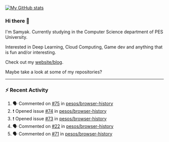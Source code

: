 [![My GitHub stats](https://github-readme-stats.vercel.app/api?username=Samyak2&count_private=true&show_icons=true&theme=gruvbox)](https://github.com/anuraghazra/github-readme-stats)

### Hi there 👋

I'm Samyak. Currently studying in the Computer Science department of PES University.

Interested in Deep Learning, Cloud Computing, Game dev and anything that is fun and/or interesting.

Check out my [website/blog](https://samyak2.github.io/).

Maybe take a look at some of my repositories?

---

### :zap: Recent Activity

<!--START_SECTION:activity-->
1. 🗣 Commented on [#75](https://github.com/pesos/browser-history/issues/75) in [pesos/browser-history](https://github.com/pesos/browser-history)
2. ❗️ Opened issue [#74](https://github.com/pesos/browser-history/issues/74) in [pesos/browser-history](https://github.com/pesos/browser-history)
3. ❗️ Opened issue [#73](https://github.com/pesos/browser-history/issues/73) in [pesos/browser-history](https://github.com/pesos/browser-history)
4. 🗣 Commented on [#22](https://github.com/pesos/browser-history/issues/22) in [pesos/browser-history](https://github.com/pesos/browser-history)
5. 🗣 Commented on [#71](https://github.com/pesos/browser-history/issues/71) in [pesos/browser-history](https://github.com/pesos/browser-history)
<!--END_SECTION:activity-->
